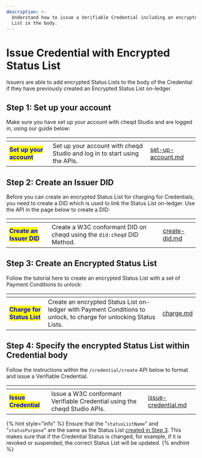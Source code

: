 ```yaml
---
description: >-
  Understand how to issue a Verifiable Credential including an encrypted Status
  List in the body.
---
```


# Issue Credential with Encrypted Status List

Issuers are able to add encrypted Status Lists to the body of the Credential if they have previously created an Encrypted Status List on-ledger.

## Step 1: Set up your account

Make sure you have set up your account with cheqd Studio and are logged in, using our guide below:

<table data-card-size="large" data-view="cards"><thead><tr><th></th><th></th><th data-hidden data-card-target data-type="content-ref"></th></tr></thead><tbody><tr><td><mark style="color:blue;"><strong>Set up your account</strong></mark></td><td>Set up your account with cheqd Studio and log in to start using the APIs.</td><td><a href="../set-up-account.md">set-up-account.md</a></td></tr></tbody></table>

## Step 2: Create an Issuer DID

Before you can create an encrypted Status List for charging for Credentials, you need to create a DID which is used to link the Status List on-ledger. Use the API in the page below to create a DID:

<table data-card-size="large" data-view="cards"><thead><tr><th></th><th></th><th data-hidden data-card-target data-type="content-ref"></th></tr></thead><tbody><tr><td><mark style="color:blue;"><strong>Create an Issuer DID</strong></mark></td><td>Create a W3C conformant DID on cheqd using the <code>did:cheqd</code> DID Method.</td><td><a href="../dids/create-did.md">create-did.md</a></td></tr></tbody></table>

## Step 3: Create an Encrypted Status List

Follow the tutorial here to create an encrypted Status List with a set of Payment Conditions to unlock:

<table data-card-size="large" data-view="cards"><thead><tr><th></th><th></th><th data-hidden data-card-target data-type="content-ref"></th></tr></thead><tbody><tr><td><mark style="color:blue;"><strong>Charge for Status List</strong></mark></td><td>Create an encrypted Status List on-ledger with Payment Conditions to unlock, to charge for unlocking Status Lists.</td><td><a href="charge.md">charge.md</a></td></tr></tbody></table>

## Step 4: Specify the encrypted Status List within Credential body

Follow the instructions within the `/credential/create` API below to format and issue a Verifiable Credential.

<table data-card-size="large" data-view="cards"><thead><tr><th></th><th></th><th data-hidden data-card-target data-type="content-ref"></th></tr></thead><tbody><tr><td><mark style="color:blue;"><strong>Issue Credential</strong></mark></td><td>Issue a W3C conformant Verifiable Credential using the cheqd Studio APIs.</td><td><a href="../credentials/issue-credential.md">issue-credential.md</a></td></tr></tbody></table>

{% hint style="info" %}
Ensure that the "`statusListName`" and "`statusPurpose`" are the same as the Status List [created in Step 3](issue-credential.md#step-3-create-an-encrypted-status-list). This makes sure that if the Credential Status is changed, for example, if it is revoked or suspended, the correct Status List will be updated.
{% endhint %}

